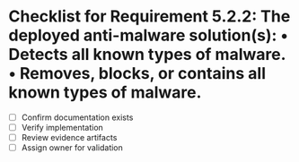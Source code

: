 # Checklist for Requirement 5.2.2: The deployed anti-malware solution(s): • Detects all known types of malware. • Removes, blocks, or contains all known types of malware.

- [ ] Confirm documentation exists
- [ ] Verify implementation
- [ ] Review evidence artifacts
- [ ] Assign owner for validation

